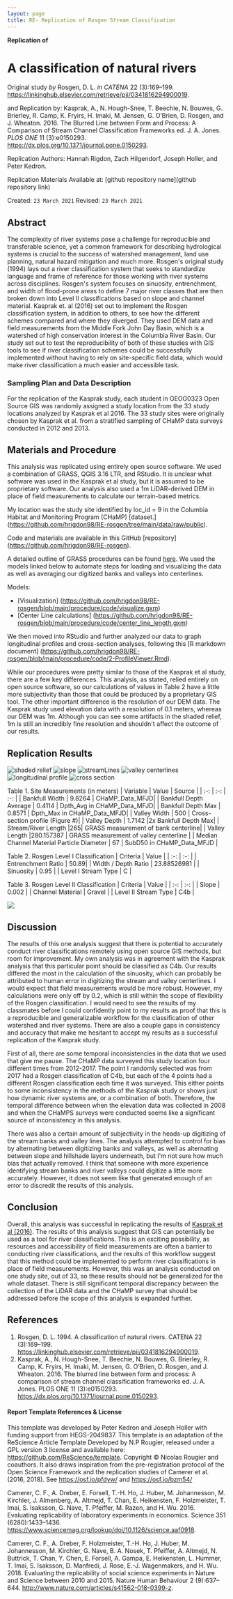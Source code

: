 ```yaml
---
layout: page
title: RE- Replication of Rosgen Stream Classification
---
```



**Replication of**
# A classification of natural rivers

Original study *by* Rosgen, D. L.
*in* *CATENA* 22 (3):169–199. https://linkinghub.elsevier.com/retrieve/pii/0341816294900019.

and Replication by: Kasprak, A., N. Hough-Snee, T. Beechie, N. Bouwes, G. Brierley, R. Camp, K. Fryirs, H. Imaki, M. Jensen, G. O’Brien, D. Rosgen, and J. Wheaton. 2016. The Blurred Line between Form and Process: A Comparison of Stream Channel Classification Frameworks ed. J. A. Jones. *PLOS ONE* 11 (3):e0150293. https://dx.plos.org/10.1371/journal.pone.0150293.

Replication Authors:
Hannah Rigdon, Zach Hilgendorf, Joseph Holler, and Peter Kedron.

Replication Materials Available at: [github repository name](github repository link)

Created: `23 March 2021`
Revised: `23 March 2021`

## Abstract
The complexity of river systems pose a challenge for reproducible and transferable science, yet a common framework for describing hydrological systems is crucial to the success of watershed management, land use planning, natural hazard mitigation and much more. Rosgen's original study (1994) lays out a river classification system that seeks to standardize language and frame of reference for those working with river systems across disciplines. Rosgen's system focuses on sinuosity, entrenchment, and width of flood-prone areas to define 7 major river classes that are then broken down into Level II classifications based on slope and channel material. Kasprak et. al (2016) set out to implement the Rosgen classification system, in addition to others, to see how the different schemes compared and where they diverged. They used DEM data and field measurements  from the Middle Fork John Day Basin, which is a watershed of high conservation interest in the Columbia River Basin. Our study set out to test the reproducibility of both of these studies with GIS tools to see if river classification schemes could be successfully implemented without having to rely on site-specific field data, which would make river classification a much easier and accessible task.  


### Sampling Plan and Data Description
For the replication of the Kasprak study, each student in GEOG0323 Open Source GIS was randomly assigned a study location from the 33 study locations analyzed by Kasprak et al 2016. The 33 study sites were originally chosen by Kasprak et al. from a stratified sampling of CHaMP data surveys conducted in 2012 and 2013.


## Materials and Procedure
This analysis was replicated using entirely open source software. We used a combination of GRASS, QGIS 3.16 LTR, and RStudio. It is unclear what software was used in the Kasprak et al study, but it is assumed to be proprietary software. Our analysis also used a  1m LiDAR-derived DEM in place of field measurements to calculate our terrain-based metrics.

My location was the study site identified by loc_id = 9 in the Columbia Habitat and Monitoring Program (CHaMP) [dataset.] (https://github.com/hrigdon98/RE-rosgen/tree/main/data/raw/public).

Code and materials are available in this GitHub [repository] (https://github.com/hrigdon98/RE-rosgen).

A detailed outline of GRASS procedures can be found [here](https://github.com/hrigdon98/RE-rosgen/blob/main/procedure/protocols/1-Research_Protocol_GRASS.pdf). We used the models linked below to automate steps for loading and visualizing the data as well as averaging our digitized banks and valleys into centerlines.

Models:
- [Visualization] (https://github.com/hrigdon98/RE-rosgen/blob/main/procedure/code/visualize.gxm)
- [Center Line calculations] (https://github.com/hrigdon98/RE-rosgen/blob/main/procedure/code/center_line_length.gxm)

We then moved into RStudio and further analyzed our data to graph longitudinal profiles and cross-section analyses, following this [R markdown document] (https://github.com/hrigdon98/RE-rosgen/blob/main/procedure/code/2-ProfileViewer.Rmd).

While our procedures were pretty similar to those of the Kasprak et al study, there are a few key differences. This analysis, as stated, relied entirely on open source software, so our calculations of values in Table 2 have a little more subjectivity than those that could be produced by a proprietary GIS tool. The other important difference is the resolution of our DEM data. The Kasprak study used elevation data with a resolution of 0.1 meters, whereas our DEM was 1m. Although you can see some artifacts in the shaded relief, 1m is still an incredibly fine resolution and shouldn't affect the outcome of our results.


## Replication Results
![shaded relief](./rosgen/assets/shadedRelief)
![slope](rosgen/assets/slope)
![streamLines](rosgen/assets/streamLines)
![valley centerlines](rosgen/assets/valleyLines)
![longitudinal profile](rosgen/assets/longitudinalProfile.png)
![cross section](rosgen/assets/crossSection.png)



Table 1. Site Measurements (in meters)
| Variable | Value | Source |
| :-: | :-: | :-: |
| Bankfull Width | 9.8264 | CHaMP_Data_MFJD|
| Bankfull Depth Average  | 0.4114 | Dpth_Avg in CHaMP_Data_MFJD|
| Bankfull Depth Max | 0.8571 | Dpth_Max in CHaMP_Data_MFJD|
| Valley Width  | 500 | Cross-section profile (Figure #)|
| Valley Depth | 1.7142 |2x Bankfull Depth Max|
| Stream/River Length |265| GRASS measurement of bank centerline|
| Valley Length |280.157387 | GRASS measurement of valley centerline |
| Median Channel Material Particle Diameter | 67 | SubD50 in CHaMP_Data_MFJD  |

Table 2. Rosgen Level I Classification
| Criteria | Value |
| :-: | :-: |
| Entrenchment Ratio | 50.89|
| Width / Depth Ratio | 23.88526981 |
| Sinuosity | 0.95 |
| Level I Stream Type | C |

Table 3. Rosgen Level II Classification
| Criteria | Value |
| :-: | :-: |
| Slope | 0.002 |
| Channel Material | Gravel |
| Level II Stream Type | C4b |

![](rosgen/assets/rosgen_key.jpg)

## Discussion

The results of this one analysis suggest that there is potential to accurately conduct river classifications remotely using open source GIS methods, but room for improvement. My own analysis was in agreement with the Kasprak analysis that this particular point should be classified as C4b. Our results differed the most in the calculation of the sinuosity, which can probably be attributed to human error in digitizing the stream and valley centerlines. I would expect that field measurements would be more robust. However, my calculations were only off by 0.2, which is still within the scope of flexibility of the Rosgen classification. I would need to see the results of my classmates before I could confidently point to my results as proof that this is a reproducible and generalizable workflow for the classification of other watershed and river systems. There are also a couple gaps in consistency and accuracy that make me hesitant to accept my results as a successful replication of the Kasprak study.

First of all, there are some temporal inconsistencies in the data that we used that give me pause. The CHaMP data surveyed this study location four different times from 2012-2017. The point I randomly selected was from 2017 had a Rosgen classification of C4b, but each of the 4 points had a different Rosgen classification each time it was surveyed. This either points to some inconsistency in the methods of the Kasprak study or shows just how dynamic river systems are, or a combination of both. Therefore, the temporal difference between when the elevation data was collected in 2008 and when the CHaMPS surveys were conducted seems like a significant source of inconsistency in this analysis.

There was also a certain amount of subjectivity in the heads-up digitizing of the stream banks and valley lines. The analysis attempted to control for bias by alternating between digitizing banks and valleys, as well as alternating between slope and hillshade layers underneath, but I'm not sure how much bias that actually removed. I think that someone with more experience identifying stream banks and river valleys could digitize a little more accurately. However, it does not seem like that generated enough of an error to discredit the results of this analysis.


## Conclusion
Overall, this analysis was successful in replicating the results of [Kasprak et al (2016)](https://journals.plos.org/plosone/article?id=10.1371/journal.pone.0150293). The results of this analysis suggest that GIS can potentially be used as a tool for river classifications. This is an exciting possibility, as resources and accessibility of field measurements are often a barrier to conducting river classifications, and the results of this workflow suggest that this method could be implemented to perform river classifications in place of field measurements. However, this was an analysis conducted on one study site, out of 33, so these results should not be generalized for the whole dataset. There is still significant temporal discrepancy between the collection of the LiDAR data and the CHaMP survey that should be addressed before the scope of this analysis is expanded further.

## References

1. Rosgen, D. L. 1994. A classification of natural rivers. CATENA 22 (3):169–199. https://linkinghub.elsevier.com/retrieve/pii/0341816294900019.
1. Kasprak, A., N. Hough-Snee, T. Beechie, N. Bouwes, G. Brierley, R. Camp, K. Fryirs, H. Imaki, M. Jensen, G. O’Brien, D. Rosgen, and J. Wheaton. 2016. The blurred line between form and process: A comparison of stream channel classification frameworks ed. J. A. Jones. PLOS ONE 11 (3):e0150293. https://dx.plos.org/10.1371/journal.pone.0150293.

####  Report Template References & License

This template was developed by Peter Kedron and Joseph Holler with funding support from HEGS-2049837. This template is an adaptation of the ReScience Article Template Developed by N.P Rougier, released under a GPL version 3 license and available here: https://github.com/ReScience/template. Copyright © Nicolas Rougier and coauthors. It also draws inspiration from the pre-registration protocol of the Open Science Framework and the replication studies of Camerer et al. (2016, 2018). See https://osf.io/pfdyw/ and https://osf.io/bzm54/

Camerer, C. F., A. Dreber, E. Forsell, T.-H. Ho, J. Huber, M. Johannesson, M. Kirchler, J. Almenberg, A. Altmejd, T. Chan, E. Heikensten, F. Holzmeister, T. Imai, S. Isaksson, G. Nave, T. Pfeiffer, M. Razen, and H. Wu. 2016. Evaluating replicability of laboratory experiments in economics. Science 351 (6280):1433–1436. https://www.sciencemag.org/lookup/doi/10.1126/science.aaf0918.

Camerer, C. F., A. Dreber, F. Holzmeister, T.-H. Ho, J. Huber, M. Johannesson, M. Kirchler, G. Nave, B. A. Nosek, T. Pfeiffer, A. Altmejd, N. Buttrick, T. Chan, Y. Chen, E. Forsell, A. Gampa, E. Heikensten, L. Hummer, T. Imai, S. Isaksson, D. Manfredi, J. Rose, E.-J. Wagenmakers, and H. Wu. 2018. Evaluating the replicability of social science experiments in Nature and Science between 2010 and 2015. Nature Human Behaviour 2 (9):637–644. http://www.nature.com/articles/s41562-018-0399-z.
